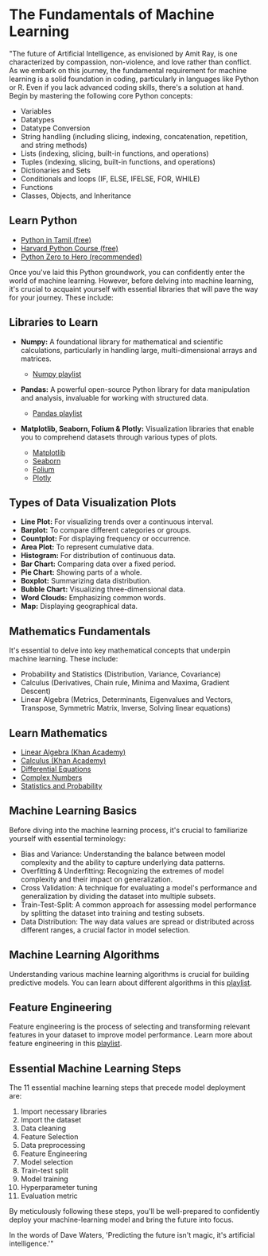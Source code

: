 # The Fundamentals of Machine Learning

"The future of Artificial Intelligence, as envisioned by Amit Ray, is one characterized by compassion, non-violence, and love rather than conflict. As we embark on this journey, the fundamental requirement for machine learning is a solid foundation in coding, particularly in languages like Python or R. Even if you lack advanced coding skills, there's a solution at hand. Begin by mastering the following core Python concepts:

- Variables
- Datatypes
- Datatype Conversion
- String handling (including slicing, indexing, concatenation, repetition, and string methods)
- Lists (indexing, slicing, built-in functions, and operations)
- Tuples (indexing, slicing, built-in functions, and operations)
- Dictionaries and Sets
- Conditionals and loops (IF, ELSE, IFELSE, FOR, WHILE)
- Functions
- Classes, Objects, and Inheritance

## Learn Python
- [Python in Tamil (free)](https://www.youtube.com/watch?v=m67-bOpOoPU)
- [Harvard Python Course (free)](https://www.youtube.com/watch?v=nLRL_NcnK-4)
- [Python Zero to Hero (recommended)](https://www.udemy.com/course/python-from-zero-to-hero/)

Once you've laid this Python groundwork, you can confidently enter the world of machine learning. However, before delving into machine learning, it's crucial to acquaint yourself with essential libraries that will pave the way for your journey. These include:

## Libraries to Learn
- **Numpy:** A foundational library for mathematical and scientific calculations, particularly in handling large, multi-dimensional arrays and matrices.
  - [Numpy playlist](https://www.youtube.com/playlist?list=PLUcmakntVocWGSKXIsUn1J7Wm9ekpZ87G)

- **Pandas:** A powerful open-source Python library for data manipulation and analysis, invaluable for working with structured data.
  - [Pandas playlist](https://www.youtube.com/playlist?list=PLeo1K3hjS3uuASpe-1LjfG5f14Bnozjwy)

- **Matplotlib, Seaborn, Folium & Plotly:** Visualization libraries that enable you to comprehend datasets through various types of plots.
  - [Matplotlib](https://www.youtube.com/playlist?list=PLeo1K3hjS3uu4Lr8_kro2AqaO6CFYgKOl)
  - [Seaborn](https://www.youtube.com/playlist?list=PL6_D9USWkG1Bu9oQHvqAeurX-hhq_mZNi)
  - [Folium](https://www.youtube.com/playlist?list=PLCgehTvigkDNzlGnvmLqPxUjDyhMGwm-A)
  - [Plotly](https://www.youtube.com/playlist?list=PLH6mU1kedUy9HTC1n9QYtVHmJRHQ97DBa)

## Types of Data Visualization Plots
- **Line Plot:** For visualizing trends over a continuous interval.
- **Barplot:** To compare different categories or groups.
- **Countplot:** For displaying frequency or occurrence.
- **Area Plot:** To represent cumulative data.
- **Histogram:** For distribution of continuous data.
- **Bar Chart:** Comparing data over a fixed period.
- **Pie Chart:** Showing parts of a whole.
- **Boxplot:** Summarizing data distribution.
- **Bubble Chart:** Visualizing three-dimensional data.
- **Word Clouds:** Emphasizing common words.
- **Map:** Displaying geographical data.

## Mathematics Fundamentals
It's essential to delve into key mathematical concepts that underpin machine learning. These include:

- Probability and Statistics (Distribution, Variance, Covariance)
- Calculus (Derivatives, Chain rule, Minima and Maxima, Gradient Descent)
- Linear Algebra (Metrics, Determinants, Eigenvalues and Vectors, Transpose, Symmetric Matrix, Inverse, Solving linear equations)
 
## Learn Mathematics
- [Linear Algebra (Khan Academy)](https://www.khanacademy.org/math/linear-algebra)
- [Calculus (Khan Academy)](https://www.khanacademy.org/math/multivariable-calculus)
- [Differential Equations](https://www.khanacademy.org/math/differential-equations)
- [Complex Numbers](https://www.youtube.com/playlist?list=PLiaHhY2BX9g6KIvZ_703G3KJXapKkNaF)
- [Statistics and Probability](https://www.khanacademy.org/math/probability)

## Machine Learning Basics
Before diving into the machine learning process, it's crucial to familiarize yourself with essential terminology:

- Bias and Variance: Understanding the balance between model complexity and the ability to capture underlying data patterns.
- Overfitting & Underfitting: Recognizing the extremes of model complexity and their impact on generalization.
- Cross Validation: A technique for evaluating a model's performance and generalization by dividing the dataset into multiple subsets.
- Train-Test-Split: A common approach for assessing model performance by splitting the dataset into training and testing subsets.
- Data Distribution: The way data values are spread or distributed across different ranges, a crucial factor in model selection.

## Machine Learning Algorithms
Understanding various machine learning algorithms is crucial for building predictive models. You can learn about different algorithms in this [playlist](https://www.youtube.com/playlist?list=PLZoTAELRMXVPjaAzURB77Kz0YXxj65tYz).

## Feature Engineering
Feature engineering is the process of selecting and transforming relevant features in your dataset to improve model performance. Learn more about feature engineering in this [playlist](https://www.youtube.com/playlist?list=PLZoTAELRMXVPwYGE2PXD3x0bfKnR0cJjN).

## Essential Machine Learning Steps
The 11 essential machine learning steps that precede model deployment are:

1. Import necessary libraries
2. Import the dataset
3. Data cleaning
4. Feature Selection
5. Data preprocessing
6. Feature Engineering
7. Model selection
8. Train-test split
9. Model training
10. Hyperparameter tuning
11. Evaluation metric

By meticulously following these steps, you'll be well-prepared to confidently deploy your machine-learning model and bring the future into focus.

In the words of Dave Waters, 'Predicting the future isn't magic, it's artificial intelligence.'"

